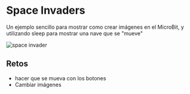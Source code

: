 # Space Invaders

Un ejemplo sencillo para mostrar como crear imágenes en el MicroBit, y utilizando sleep para mostrar una nave que se "mueve"

![space invader](https://github.com/tomasdecamino/CS_TOLIS/blob/main/spaceinvader/spaceinvader.gif)

## Retos
- hacer que se mueva con los botones
- Cambiar imágenes
